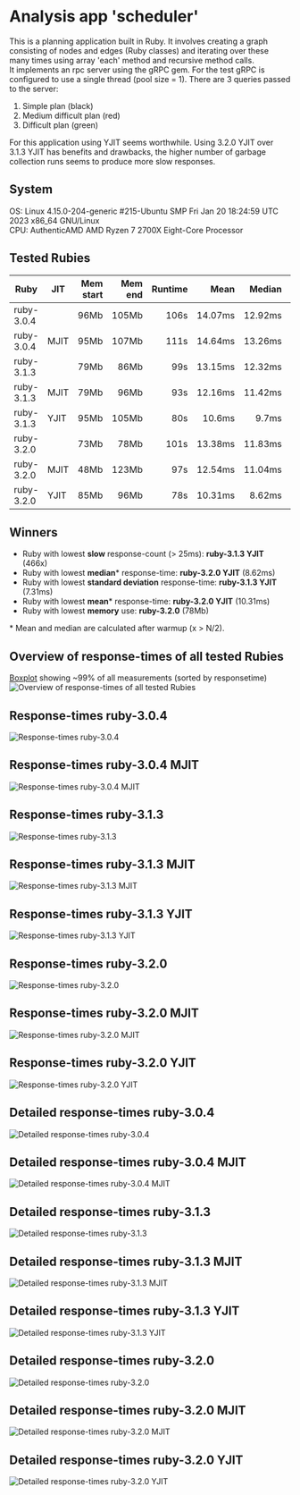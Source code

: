 # Analysis app 'scheduler'
This is a planning application built in Ruby.
It involves creating a graph consisting of nodes and edges (Ruby classes)
and iterating over these many times using array 'each' method
and recursive method calls.  
It implements an rpc server using the gRPC gem.
For the test gRPC is configured to use a single thread (pool size = 1).
There are 3 queries passed to the server:

1. Simple plan (black)
2. Medium difficult plan (red)
3. Difficult plan (green)

For this application using YJIT seems worthwhile.
Using 3.2.0 YJIT over 3.1.3 YJIT has benefits and drawbacks, the higher
number of garbage collection runs seems to produce more slow responses.

## System
OS: Linux 4.15.0-204-generic #215-Ubuntu SMP Fri Jan 20 18:24:59 UTC 2023 x86_64 GNU/Linux  
CPU: AuthenticAMD AMD Ryzen 7 2700X Eight-Core Processor  

## Tested Rubies
| Ruby                      | JIT  | Mem start |   Mem end |   Runtime |      Mean |    Median |   Std.Dev |     Slow |   Errors |        N |  GC runs |
| ------------------------- | ---- | --------: | --------: | --------: | --------: | --------: | --------: |--------: | -------: | -------: | -------: |
| ruby-3.0.4                |      |      96Mb |     105Mb |      106s |   14.07ms |   12.92ms |   10.42ms |     1616 |        0 |    30000 |       99 |
| ruby-3.0.4                | MJIT |      95Mb |     107Mb |      111s |   14.64ms |   13.26ms |   11.13ms |     2552 |        0 |    30000 |      126 |
| ruby-3.1.3                |      |      79Mb |      86Mb |       99s |   13.15ms |   12.32ms |    8.93ms |      530 |        0 |    30000 |       70 |
| ruby-3.1.3                | MJIT |      79Mb |      96Mb |       93s |   12.16ms |   11.42ms |    8.49ms |      523 |        0 |    30000 |       71 |
| ruby-3.1.3                | YJIT |      95Mb |     105Mb |       80s |    10.6ms |     9.7ms |    7.31ms |      466 |        0 |    30000 |       71 |
| ruby-3.2.0                |      |      73Mb |      78Mb |      101s |   13.38ms |   11.83ms |   10.06ms |     1358 |        0 |    30000 |      264 |
| ruby-3.2.0                | MJIT |      48Mb |     123Mb |       97s |   12.54ms |   11.04ms |   16.19ms |      613 |        0 |    30000 |      127 |
| ruby-3.2.0                | YJIT |      85Mb |      96Mb |       78s |   10.31ms |    8.62ms |    9.33ms |     1154 |        0 |    30000 |      266 |

## Winners

- Ruby with lowest __slow__ response-count (> 25ms): __ruby-3.1.3 YJIT__ (466x)
- Ruby with lowest __median__* response-time: __ruby-3.2.0 YJIT__ (8.62ms)
- Ruby with lowest __standard deviation__ response-time: __ruby-3.1.3 YJIT__ (7.31ms)
- Ruby with lowest __mean__* response-time: __ruby-3.2.0 YJIT__ (10.31ms)
- Ruby with lowest __memory__ use: __ruby-3.2.0__ (78Mb)

\* Mean and median are calculated after warmup (x > N/2).

## Overview of response-times of all tested Rubies
[Boxplot](https://en.wikipedia.org/wiki/Box_plot) showing ~99% of all measurements (sorted by responsetime)
![Overview of response-times of all tested Rubies](/data/scheduler/plots/scheduler_0_overview.png "Overview of response-times of all tested Rubies")

## Response-times ruby-3.0.4
![Response-times ruby-3.0.4](/data/scheduler/plots/scheduler_1_ruby-3.0.4.png "Response-times ruby-3.0.4")

## Response-times ruby-3.0.4 MJIT
![Response-times ruby-3.0.4 MJIT](/data/scheduler/plots/scheduler_1_ruby-3.0.4%20MJIT.png "Response-times ruby-3.0.4 MJIT")

## Response-times ruby-3.1.3
![Response-times ruby-3.1.3](/data/scheduler/plots/scheduler_1_ruby-3.1.3.png "Response-times ruby-3.1.3")

## Response-times ruby-3.1.3 MJIT
![Response-times ruby-3.1.3 MJIT](/data/scheduler/plots/scheduler_1_ruby-3.1.3%20MJIT.png "Response-times ruby-3.1.3 MJIT")

## Response-times ruby-3.1.3 YJIT
![Response-times ruby-3.1.3 YJIT](/data/scheduler/plots/scheduler_1_ruby-3.1.3%20YJIT.png "Response-times ruby-3.1.3 YJIT")

## Response-times ruby-3.2.0
![Response-times ruby-3.2.0](/data/scheduler/plots/scheduler_1_ruby-3.2.0.png "Response-times ruby-3.2.0")

## Response-times ruby-3.2.0 MJIT
![Response-times ruby-3.2.0 MJIT](/data/scheduler/plots/scheduler_1_ruby-3.2.0%20MJIT.png "Response-times ruby-3.2.0 MJIT")

## Response-times ruby-3.2.0 YJIT
![Response-times ruby-3.2.0 YJIT](/data/scheduler/plots/scheduler_1_ruby-3.2.0%20YJIT.png "Response-times ruby-3.2.0 YJIT")

## Detailed response-times ruby-3.0.4
![Detailed response-times ruby-3.0.4](/data/scheduler/plots/scheduler_2_ruby-3.0.4.png "Detailed response-times ruby-3.0.4")

## Detailed response-times ruby-3.0.4 MJIT
![Detailed response-times ruby-3.0.4 MJIT](/data/scheduler/plots/scheduler_2_ruby-3.0.4%20MJIT.png "Detailed response-times ruby-3.0.4 MJIT")

## Detailed response-times ruby-3.1.3
![Detailed response-times ruby-3.1.3](/data/scheduler/plots/scheduler_2_ruby-3.1.3.png "Detailed response-times ruby-3.1.3")

## Detailed response-times ruby-3.1.3 MJIT
![Detailed response-times ruby-3.1.3 MJIT](/data/scheduler/plots/scheduler_2_ruby-3.1.3%20MJIT.png "Detailed response-times ruby-3.1.3 MJIT")

## Detailed response-times ruby-3.1.3 YJIT
![Detailed response-times ruby-3.1.3 YJIT](/data/scheduler/plots/scheduler_2_ruby-3.1.3%20YJIT.png "Detailed response-times ruby-3.1.3 YJIT")

## Detailed response-times ruby-3.2.0
![Detailed response-times ruby-3.2.0](/data/scheduler/plots/scheduler_2_ruby-3.2.0.png "Detailed response-times ruby-3.2.0")

## Detailed response-times ruby-3.2.0 MJIT
![Detailed response-times ruby-3.2.0 MJIT](/data/scheduler/plots/scheduler_2_ruby-3.2.0%20MJIT.png "Detailed response-times ruby-3.2.0 MJIT")

## Detailed response-times ruby-3.2.0 YJIT
![Detailed response-times ruby-3.2.0 YJIT](/data/scheduler/plots/scheduler_2_ruby-3.2.0%20YJIT.png "Detailed response-times ruby-3.2.0 YJIT")

